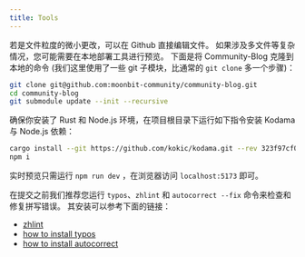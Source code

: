 ```yaml
---
title: Tools
---
```


若是文件粒度的微小更改，可以在 Github 直接编辑文件。
如果涉及多文件等复杂情况，您可能需要在本地部署工具进行预览。
下面是将 Community-Blog 克隆到本地的命令 (我们这里使用了一些 git 子模块，比通常的 `git clone` 多一个步骤)：

```bash
git clone git@github.com:moonbit-community/community-blog.git
cd community-blog
git submodule update --init --recursive
```

确保你安装了 Rust 和 Node.js 环境，在项目根目录下运行如下指令安装 Kodama 与 Node.js 依赖：

```bash
cargo install --git https://github.com/kokic/kodama.git --rev 323f97cf023c8a605f9ef986aba2fc34888abeed
npm i
```

实时预览只需运行 `npm run dev` ，在浏览器访问 `localhost:5173` 即可。

在提交之前我们推荐您运行 `typos`、`zhlint` 和 `autocorrect --fix` 命令来检查和修复拼写错误。
其安装可以参考下面的链接：

- [zhlint](https://github.com/zhlint-project/zhlint)
- [how to install typos](https://github.com/crate-ci/typos?tab=readme-ov-file#install)
- [how to install autocorrect](https://github.com/huacnlee/autocorrect?tab=readme-ov-file#installation)

